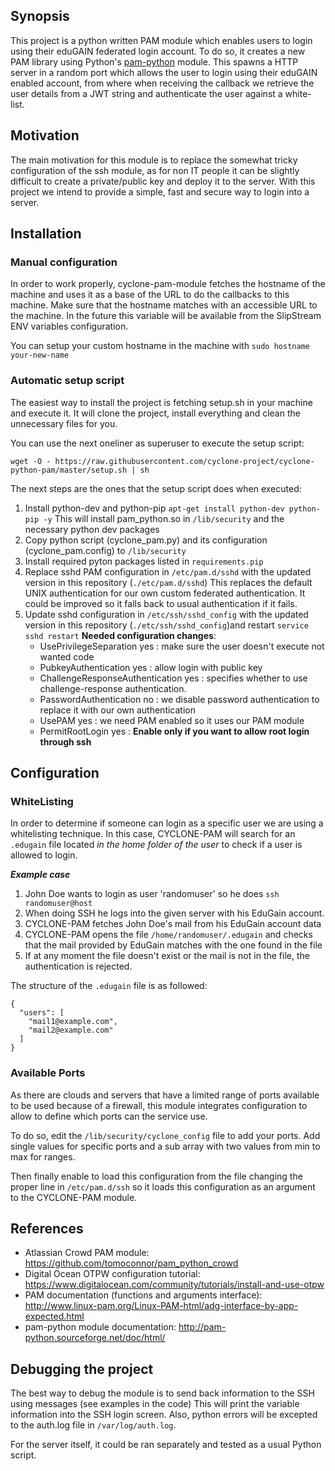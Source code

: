 ## Synopsis

This project is a python written PAM module which enables users to login using their eduGAIN federated login account.
To do so, it creates a new PAM library using Python's [pam-python](http://pam-python.sourceforge.net/) module.
This spawns a HTTP server in a random port which allows the user to login using their eduGAIN enabled account, from where
when receiving the callback we retrieve the user details from a JWT string and authenticate the user against a white-list.

## Motivation

The main motivation for this module is to replace the somewhat tricky configuration of the ssh module, as for non IT people
it can be slightly difficult to create a private/public key and deploy it to the server. With this project we intend to 
provide a simple, fast and secure way to login into a server.

## Installation

### Manual configuration

In order to work properly, cyclone-pam-module fetches the hostname of the machine and uses it as a base of the URL to do 
the callbacks to this machine.
Make sure that the hostname matches with an accessible URL to the machine. In the future this variable will be available
from the SlipStream ENV variables configuration.

You can setup your custom hostname in the machine with `sudo hostname your-new-name`

### Automatic setup script

The easiest way to install the project is fetching setup.sh in your machine and execute it.
It will clone the project, install everything and clean the unnecessary files for you.

You can use the next oneliner as superuser to execute the setup script:

`wget -O - https://raw.githubusercontent.com/cyclone-project/cyclone-python-pam/master/setup.sh | sh`

The next steps are the ones that the setup script does when executed:

1. Install python-dev and python-pip
`apt-get install python-dev python-pip -y`
This will install pam_python.so in `/lib/security` and the necessary python dev packages
2. Copy python script (cyclone_pam.py) and its configuration (cyclone_pam.config) to `/lib/security`
3. Install required pyton packages listed in `requirements.pip` 
4. Replace sshd PAM configuration in `/etc/pam.d/sshd` with the updated version in this repository (`./etc/pam.d/sshd`)
This replaces the default UNIX authentication for our own custom federated authentication.
It could be improved so it falls back to usual authentication if it fails.
5. Update sshd configuration in `/etc/ssh/sshd_config` with the updated version in this repository (`./etc/ssh/sshd_config`)and restart `service sshd restart`
**Needed configuration changes**:
    * UsePrivilegeSeparation yes : make sure the user doesn't execute not wanted code
    * PubkeyAuthentication yes : allow login with public key
    * ChallengeResponseAuthentication yes : specifies whether to use challenge-response authentication.
    * PasswordAuthentication no : we disable password authentication to replace it with our own authentication
    * UsePAM yes : we need PAM enabled so it uses our PAM module
    * PermitRootLogin yes : **Enable only if you want to allow root login through ssh**

## Configuration
### WhiteListing
In order to determine if someone can login as a specific user we are using a whitelisting technique.
In this case, CYCLONE-PAM will search for an `.edugain` file located _in the home folder of the user_ to check if a user is allowed to login.

_**Example case**_

1. John Doe wants to login as user 'randomuser' so he does `ssh randomuser@host`
2. When doing SSH he logs into the given server with his EduGain account.
3. CYCLONE-PAM fetches John Doe's mail from his EduGain account data
4. CYCLONE-PAM opens the file `/home/randomuser/.edugain` and checks that the mail provided by EduGain matches with the one found in the file
5. If at any moment the file doesn't exist or the mail is not in the file, the authentication is rejected.

The structure of the `.edugain` file is as followed:
```
{
  "users": [
    "mail1@example.com",
    "mail2@example.com"
  ]
}
```

### Available Ports
As there are clouds and servers that have a limited range of ports available to be used because of a firewall, this module integrates configuration to allow
to define which ports can the service use.

To do so, edit the `/lib/security/cyclone_config` file to add your ports. 
Add single values for specific ports and a sub array with two values from min to max for ranges.

Then finally enable to load this configuration from the file changing the proper line in `/etc/pam.d/ssh` so it loads this configuration as an argument to the CYCLONE-PAM module.

## References

* Atlassian Crowd PAM module: https://github.com/tomoconnor/pam_python_crowd
* Digital Ocean OTPW configuration tutorial: https://www.digitalocean.com/community/tutorials/install-and-use-otpw
* PAM documentation (functions and arguments interface): http://www.linux-pam.org/Linux-PAM-html/adg-interface-by-app-expected.html 
* pam-python module documentation: http://pam-python.sourceforge.net/doc/html/

## Debugging the project

The best way to debug the module is to send back information to the SSH using messages (see examples in the code)
This will print the variable information into the SSH login screen.
Also, python errors will be excepted to the auth.log file in `/var/log/auth.log`.

For the server itself, it could be ran separately and tested as a usual Python script.
